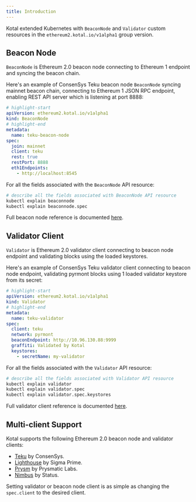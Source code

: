 ```yaml
---
title: Introduction
---
```


Kotal extended Kubernetes with `BeaconNode` and `Validator` custom resources in the `ethereum2.kotal.io/v1alpha1` group version.

## Beacon Node

`BeaconNode` is Ethereum 2.0 beacon node connecting to Ethereum 1 endpoint and syncing the beacon chain.

Here's an example of ConsenSys Teku beacon node `BeaconNode` syncing mainnet beacon chain, connecting to Ethereum 1 JSON RPC endpoint, enabling REST API server which is listening at port 8888:

```yaml
# highlight-start
apiVersion: ethereum2.kotal.io/v1alpha1
kind: BeaconNode
# highlight-end
metadata:
  name: teku-beacon-node
spec:
  join: mainnet
  client: teku
  rest: true
  restPort: 8888
  eth1Endpoints:
    - http://localhost:8545
```

For all the fields associated with the `BeaconNode` API resource:

```bash
# describe all the fields associated with BeaconNode API resource
kubectl explain beaconnode
kubectl explain beaconnode.spec
```

Full beacon node reference is documented [here](reference/baeacon).

## Validator Client

`Validator` is Ethereum 2.0 validator client connecting to beacon node endpoint and validating blocks using the loaded keystores.

Here's an example of ConsenSys Teku validator client connecting to beacon node endpoint, validating pyrmont blocks using 1 loaded validator keystore from its secret:

```yaml
# highlight-start
apiVersion: ethereum2.kotal.io/v1alpha1
kind: Validator
# highlight-end
metadata:
  name: teku-validator
spec:
  client: teku
  network: pyrmont
  beaconEndpoint: http://10.96.130.88:9999
  graffiti: Validated by Kotal
  keystores:
    - secretName: my-validator
```

For all the fields associated with the `Validator` API resource:

```bash
# describe all the fields associated with Validator API resource
kubectl explain validator
kubectl explain validator.spec
kubectl explain validator.spec.keystores
```

Full validator client reference is documented [here](reference/validator).

## Multi-client Support

Kotal supports the following Ethereum 2.0 beacon node and validator clients:

- [Teku](https://docs.teku.consensys.net/en/latest/) by ConsenSys.
- [Lighthouse](https://lighthouse-book.sigmaprime.io) by Sigma Prime.
- [Prysm](https://docs.prylabs.network/docs/getting-started/) by Prysmatic Labs.
- [Nimbus](https://nimbus.guide) by Status.

Setting validator or beacon node client is as simple as changing the `spec.client` to the desired client.
